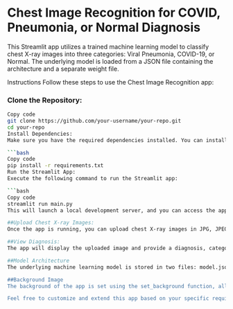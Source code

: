 # Chest Image Recognition for COVID, Pneumonia, or Normal Diagnosis
This Streamlit app utilizes a trained machine learning model to classify chest X-ray images into three categories: Viral Pneumonia, COVID-19, or Normal. The underlying model is loaded from a JSON file containing the architecture and a separate weight file.

Instructions
Follow these steps to use the Chest Image Recognition app:

<h3>Clone the Repository: </h3>

```bash
Copy code
git clone https://github.com/your-username/your-repo.git
cd your-repo
Install Dependencies:
Make sure you have the required dependencies installed. You can install them using the following command:

```bash
Copy code
pip install -r requirements.txt
Run the Streamlit App:
Execute the following command to run the Streamlit app:

```bash
Copy code
streamlit run main.py
This will launch a local development server, and you can access the app in your web browser.

##Upload Chest X-ray Images:
Once the app is running, you can upload chest X-ray images in JPG, JPEG, or PNG format.

##View Diagnosis:
The app will display the uploaded image and provide a diagnosis, categorizing it as Viral Pneumonia, COVID-19, or Normal.

##Model Architecture
The underlying machine learning model is stored in two files: model.json (containing the architecture) and model.h5 (containing the weights). The model is loaded using TensorFlow's Keras API.

##Background Image
The background of the app is set using the set_background function, allowing for a visually appealing and themed user interface.

Feel free to customize and extend this app based on your specific requirements. If you encounter any issues or have suggestions for improvements, please let us know!
